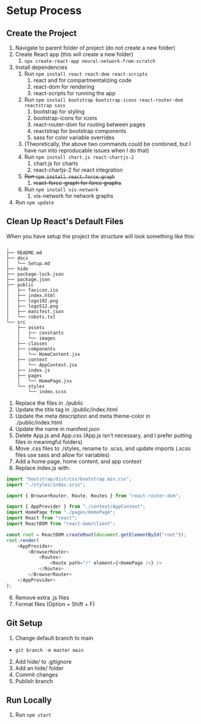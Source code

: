 # Setup Process

## Create the Project

1. Navigate to parent folder of project (do not create a new folder)
2. Create React app (this will create a new folder)
    1. `npx create-react-app neural-network-from-scratch`
3. Install dependencies
    1. Run `npm install react react-dom react-scripts`
        1. react and for compartmentalizing code
        2. react-dom for rendering
        3. react-scripts for running the app
    2. Run `npm install bootstrap bootstrap-icons react-router-dom reactstrap sass`
        1. bootstrap for styling
        2. bootstrap-icons for icons
        3. react-router-dom for routing between pages
        4. reactstrap for bootstrap components
        5. sass for color variable overrides
    3. (Theoretically, the above two commands could be combined, but I have run into reproducable issues when I do that)
    4. Run `npm install chart.js react-chartjs-2`
        1. chart.js for charts
        2. react-chartjs-2 for react integration
    5. ~~Run `npm install react-force-graph`~~
        1. ~~react-force-graph for force graphs~~
     6. Run `npm install vis-network`
        1. vis-network for network graphs
4. Run `npm update`

## Clean Up React's Default Files

When you have setup the project the structure will look something like this:

```Log
.
├── README.md
├── docs
│   └── Setup.md
├── hide
├── package-lock.json
├── package.json
├── public
│   ├── favicon.ico
│   ├── index.html
│   ├── logo192.png
│   ├── logo512.png
│   ├── manifest.json
│   └── robots.txt
└── src
    ├── assets
    │   ├── constants
    │   └── images
    ├── classes
    ├── components
    │   └── HomeContent.jsx
    ├── context
    │   └── AppContext.jsx
    ├── index.js
    ├── pages
    │   └── HomePage.jsx
    └── styles
        └── index.scss
```

1. Replace the files in ./public
2. Update the title tag in ./public/index.html
3. Update the meta description and meta theme-color in ./public/index.html
4. Update the name in manifest.json
5. Delete App.js and App.css (App.js isn't necessary, and I prefer putting files in meaningful folders)
6. Move .css files to ./styles, rename to .scss, and update imports (.scss files use sass and allow for variables)
7. Add a home page, home content, and app context
8. Replace index.js with:

```JavaScript
import "bootstrap/dist/css/bootstrap.min.css";
import "./styles/index.scss";

import { BrowserRouter, Route, Routes } from "react-router-dom";

import { AppProvider } from "./context/AppContext";
import HomePage from "./pages/HomePage";
import React from "react";
import ReactDOM from "react-dom/client";

const root = ReactDOM.createRoot(document.getElementById("root"));
root.render(
	<AppProvider>
		<BrowserRouter>
			<Routes>
				<Route path="/" element={<HomePage />} />
			</Routes>
		</BrowserRouter>
	</AppProvider>
);
```

6. Remove extra .js files
7. Format files (Option + Shift + F)

## Git Setup

1. Change default branch to main

-   `git branch -m master main`

2. Add hide/ to .gitignore
3. Add an hide/ folder
4. Commit changes
5. Publish branch

## Run Locally

1. Run `npm start`
